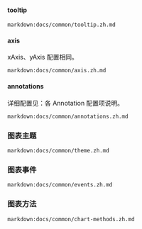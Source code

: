 #### tooltip

`markdown:docs/common/tooltip.zh.md`

#### axis

xAxis、yAxis 配置相同。

`markdown:docs/common/axis.zh.md`

#### annotations

详细配置见：各 Annotation 配置项说明。

<!-- 直接 三级导航展开 -->
`markdown:docs/common/annotations.zh.md`

### 图表主题

`markdown:docs/common/theme.zh.md`

### 图表事件

`markdown:docs/common/events.zh.md`

### 图表方法

`markdown:docs/common/chart-methods.zh.md`
